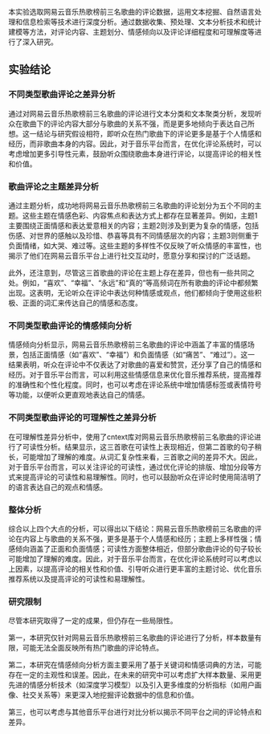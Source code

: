 本实验选取网易云音乐热歌榜前三名歌曲的评论数据，运用文本挖掘、自然语言处理和信息检索等技术进行深度分析。通过数据收集、预处理、文本分析技术和统计建模等方法，对评论内容、主题划分、情感倾向以及评论详细程度和可理解度等进行了深入研究。

## 实验结论

### 不同类型歌曲评论之差异分析

通过对网易云音乐热歌榜前三名歌曲的评论进行文本分类和文本聚类分析，发现听众在歌曲下的评论内容大部分与歌曲的关系不强，而是更多地倾向于表达自己所想。这一结论与研究假设相符，即听众在热门歌曲下的评论更多是基于个人情感和经历，而非歌曲本身的内容。因此，对于音乐平台而言，在优化评论系统时，可以考虑增加更多引导性元素，鼓励听众围绕歌曲本身进行评论，以提高评论的相关性和价值。

### 歌曲评论之主题差异分析

通过主题分析，成功地将网易云音乐热歌榜前三名歌曲的评论划分为五个不同的主题。这些主题在情感色彩、内容焦点和表达方式上都存在显著差异。例如，主题1主要围绕正面情感和表达爱意相关的内容；主题2则涉及到更为复杂的情感，包括伤感、对世界的感触以及珍惜、恭喜等具有不同情感层次的内容；主题3则侧重于负面情绪，如大哭、难过等。这些主题的多样性不仅反映了听众情感的丰富性，也揭示了他们在网易云音乐平台上进行社交互动时，愿意分享和探讨的广泛话题。

此外，还注意到，尽管这三首歌曲的评论在主题上存在差异，但也有一些共同之处。例如，“喜欢”、“幸福”、“永远”和“真的”等高频词在所有歌曲的评论中都频繁出现。这表明，无论听众在评论中表达何种情感或观点，他们都倾向于使用这些积极、正面的词汇来传达自己的情感和态度。

### 不同类型歌曲评论的情感倾向分析

情感倾向分析显示，网易云音乐热歌榜前三名歌曲的评论中涵盖了丰富的情感场景，包括正面情感（如“喜欢”、“幸福”）和负面情感（如“痛苦”、“难过”）。这一结果表明，听众在评论中不仅表达了对歌曲的喜爱和赞赏，还分享了自己的情感和经历。对于音乐平台而言，可以利用这些情感信息来优化音乐推荐系统，提高推荐的准确性和个性化程度。同时，也可以考虑在评论系统中增加情感标签或表情符号等功能，以便听众更直观地表达自己的情感。

### 不同类型歌曲评论的可理解性之差异分析

在可理解性差异分析中，使用了cntext库对网易云音乐热歌榜前三名歌曲的评论进行了可读性分析。结果显示，这三首歌在可读性上表现相近，但第二首歌的句子稍长，可能增加了理解的难度。从词汇复杂性来看，三首歌之间的差异不大。因此，对于音乐平台而言，可以关注评论的可读性，通过优化评论的排版、增加分段等方式来提高评论的可读性和易理解性。同时，也可以鼓励听众在评论时使用简洁明了的语言表达自己的观点和情感。

### 整体分析

综合以上四个大点的分析，可以得出以下结论：网易云音乐热歌榜前三名歌曲的评论在内容上与歌曲的关系不强，更多是基于个人情感和经历；主题上多样性强；情感倾向涵盖了正面和负面情感；可读性方面整体相近，但部分歌曲评论的句子较长可能增加了理解的难度。因此，对于音乐平台而言，在优化评论系统时可以考虑以上因素，以提高评论的相关性和价值、引导听众进行更丰富的主题讨论、优化音乐推荐系统以及提高评论的可读性和易理解性。

### 研究限制

尽管本研究取得了一定的成果，但仍存在一些局限性。

第一，本研究仅针对网易云音乐热歌榜前三名歌曲的评论进行了分析，样本数量有限，可能无法全面反映所有热门歌曲的评论特点。

第二，本研究在情感倾向分析方面主要采用了基于关键词和情感词典的方法，可能存在一定的主观性和误差。因此，在未来的研究中可以考虑扩大样本数量、采用更先进的情感分析技术（如深度学习模型）以及引入更多维度的分析指标（如用户画像、社交关系等）来更深入地挖掘评论数据中的信息和价值。

第三，也可以考虑与其他音乐平台进行对比分析以揭示不同平台之间的评论特点和差异。

